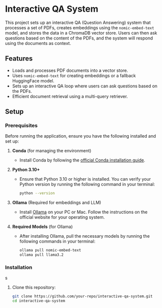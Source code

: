 # Interactive QA System

This project sets up an interactive QA (Question Answering) system that processes a set of PDFs, creates embeddings using the `nomic-embed-text` model, and stores the data in a ChromaDB vector store. Users can then ask questions based on the content of the PDFs, and the system will respond using the documents as context.

## Features
- Loads and processes PDF documents into a vector store.
- Uses `nomic-embed-text` for creating embeddings or a fallback HuggingFace model.
- Sets up an interactive QA loop where users can ask questions based on the PDFs.
- Efficient document retrieval using a multi-query retriever.

## Setup

### Prerequisites

Before running the application, ensure you have the following installed and set up:

1. **Conda** (for managing the environment)  
   - Install Conda by following the [official Conda installation guide](https://docs.conda.io/projects/conda/en/latest/user-guide/install/index.html).

2. **Python 3.10+**  
   - Ensure that Python 3.10 or higher is installed. You can verify your Python version by running the following command in your terminal:
     ```bash
     python --version
     ```

3. **Ollama** (Required for embeddings and LLM)  
   - Install [Ollama](https://ollama.com/) on your PC or Mac. Follow the instructions on the official website for your operating system.

4. **Required Models** (for Ollama)  
   - After installing Ollama, pull the necessary models by running the following commands in your terminal:
     ```bash
     ollama pull nomic-embed-text
     ollama pull llama3.2
     ```

### Installation
s
1. Clone this repository:
   ```bash
   git clone https://github.com/your-repo/interactive-qa-system.git
   cd interactive-qa-system
